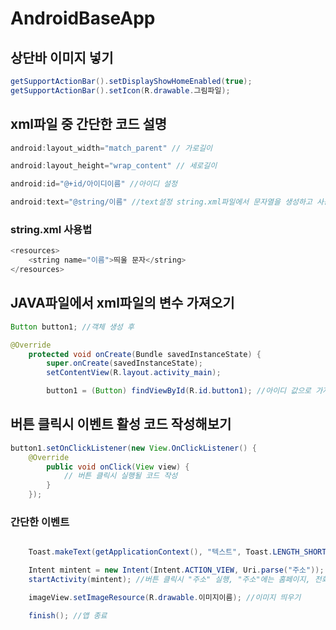 # AndroidBaseApp

## 상단바 이미지 넣기
```java
getSupportActionBar().setDisplayShowHomeEnabled(true);
getSupportActionBar().setIcon(R.drawable.그림파일);
```

## xml파일 중 간단한 코드 설명

```java
android:layout_width="match_parent" // 가로길이

android:layout_height="wrap_content" // 세로길이

android:id="@+id/아이디이름" //아이디 설정

android:text="@string/이름" //text설정 string.xml파일에서 문자열을 생성하고 사용할 수 있다.
```
### string.xml 사용법
```java
<resources>
    <string name="이름">띄울 문자</string>
</resources>
```

## JAVA파일에서 xml파일의 변수 가져오기
```java
Button button1; //객체 생성 후

@Override
    protected void onCreate(Bundle savedInstanceState) {
        super.onCreate(savedInstanceState);
        setContentView(R.layout.activity_main);

        button1 = (Button) findViewById(R.id.button1); //아이디 값으로 가져오기
```

## 버튼 클릭시 이벤트 활성 코드 작성해보기
```java
button1.setOnClickListener(new View.OnClickListener() {
    @Override
        public void onClick(View view) {
            // 버튼 클릭시 실행될 코드 작성
        }
    });
```

### 간단한 이벤트
```java

    Toast.makeText(getApplicationContext(), "텍스트", Toast.LENGTH_SHORT).show(); // 클릭시 하단에 텍스트 띄우기

    Intent mintent = new Intent(Intent.ACTION_VIEW, Uri.parse("주소"));
    startActivity(mintent); //버튼 클릭시 "주소" 실행, "주소"에는 홈페이지, 전화, 갤러리열기 등등을 할수 있다.

    imageView.setImageResource(R.drawable.이미지이름); //이미지 띄우기

    finish(); //앱 종료
```

